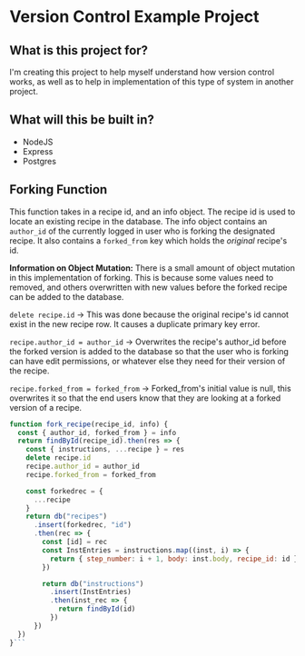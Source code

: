 # Version Control Example Project

## What is this project for?

I'm creating this project to help myself understand how version control works, as well as to help in implementation of this type of system in another project.

## What will this be built in?

- NodeJS
- Express
- Postgres

## Forking Function

This function takes in a recipe id, and an info object. The recipe id is used to locate an existing recipe in the database. The info object contains an `author_id` of the currently logged in user who is forking the designated recipe. It also contains a `forked_from` key which holds the _original_ recipe's id.

**Information on Object Mutation:**
There is a small amount of object mutation in this implementation of forking. This is because some values need to removed, and others overwritten with new values before the forked recipe can be added to the database.

`delete recipe.id` -> This was done because the original recipe's id cannot exist in the new recipe row. It causes a duplicate primary key error.

`recipe.author_id = author_id` -> Overwrites the recipe's author_id before the forked version is added to the database so that the user who is forking can have edit permissions, or whatever else they need for their version of the recipe.

`recipe.forked_from = forked_from` -> Forked_from's initial value is null, this overwrites it so that the end users know that they are looking at a forked version of a recipe.

````js
function fork_recipe(recipe_id, info) {
  const { author_id, forked_from } = info
  return findById(recipe_id).then(res => {
    const { instructions, ...recipe } = res
    delete recipe.id
    recipe.author_id = author_id
    recipe.forked_from = forked_from

    const forkedrec = {
      ...recipe
    }
    return db("recipes")
      .insert(forkedrec, "id")
      .then(rec => {
        const [id] = rec
        const InstEntries = instructions.map((inst, i) => {
          return { step_number: i + 1, body: inst.body, recipe_id: id }
        })

        return db("instructions")
          .insert(InstEntries)
          .then(inst_rec => {
            return findById(id)
          })
      })
  })
}```
````
